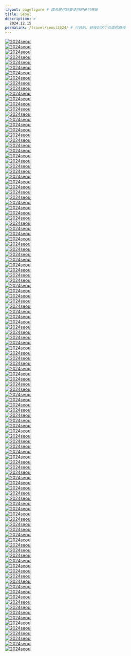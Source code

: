 ```yaml
---
layout: pagefigure # 或者是你想要使用的任何布局
title: Seoul
description: >
  2024.12.15
permalink: /travel/seoul2024/ # 可选的，链接到这个页面的路径
---
```


<div class="figure-grid">
<div class="figure-grid-sizer"></div>
<div class="figure-grid-item">
        <a href="https://hobbyfigure.rayleigh-lin.top/2024seoul/_RAY9410.webp" data-lightbox="roadtrip" class="image-link">
        <img class="lozad" 
             data-src="https://hobbyfigure.rayleigh-lin.top/2024seoulc/_RAY9410.webp"
             alt="2024seoul"/>
        </a>
</div>
<div class="figure-grid-item">
        <a href="https://hobbyfigure.rayleigh-lin.top/2024seoul/_RAY9412.webp" data-lightbox="roadtrip" class="image-link">
        <img class="lozad" 
             data-src="https://hobbyfigure.rayleigh-lin.top/2024seoulc/_RAY9412.webp"
             alt="2024seoul"/>
        </a>
</div>
<div class="figure-grid-item">
        <a href="https://hobbyfigure.rayleigh-lin.top/2024seoul/_RAY9415.webp" data-lightbox="roadtrip" class="image-link">
        <img class="lozad" 
             data-src="https://hobbyfigure.rayleigh-lin.top/2024seoulc/_RAY9415.webp"
             alt="2024seoul"/>
        </a>
</div>
<div class="figure-grid-item">
        <a href="https://hobbyfigure.rayleigh-lin.top/2024seoul/_RAY9418.webp" data-lightbox="roadtrip" class="image-link">
        <img class="lozad" 
             data-src="https://hobbyfigure.rayleigh-lin.top/2024seoulc/_RAY9418.webp"
             alt="2024seoul"/>
        </a>
</div>
<div class="figure-grid-item">
        <a href="https://hobbyfigure.rayleigh-lin.top/2024seoul/_RAY9419.webp" data-lightbox="roadtrip" class="image-link">
        <img class="lozad" 
             data-src="https://hobbyfigure.rayleigh-lin.top/2024seoulc/_RAY9419.webp"
             alt="2024seoul"/>
        </a>
</div>
<div class="figure-grid-item">
        <a href="https://hobbyfigure.rayleigh-lin.top/2024seoul/_RAY9422.webp" data-lightbox="roadtrip" class="image-link">
        <img class="lozad" 
             data-src="https://hobbyfigure.rayleigh-lin.top/2024seoulc/_RAY9422.webp"
             alt="2024seoul"/>
        </a>
</div>
<div class="figure-grid-item">
        <a href="https://hobbyfigure.rayleigh-lin.top/2024seoul/_RAY9424.webp" data-lightbox="roadtrip" class="image-link">
        <img class="lozad" 
             data-src="https://hobbyfigure.rayleigh-lin.top/2024seoulc/_RAY9424.webp"
             alt="2024seoul"/>
        </a>
</div>
<div class="figure-grid-item">
        <a href="https://hobbyfigure.rayleigh-lin.top/2024seoul/_RAY9427.webp" data-lightbox="roadtrip" class="image-link">
        <img class="lozad" 
             data-src="https://hobbyfigure.rayleigh-lin.top/2024seoulc/_RAY9427.webp"
             alt="2024seoul"/>
        </a>
</div>
<div class="figure-grid-item">
        <a href="https://hobbyfigure.rayleigh-lin.top/2024seoul/_RAY9429.webp" data-lightbox="roadtrip" class="image-link">
        <img class="lozad" 
             data-src="https://hobbyfigure.rayleigh-lin.top/2024seoulc/_RAY9429.webp"
             alt="2024seoul"/>
        </a>
</div>
<div class="figure-grid-item">
        <a href="https://hobbyfigure.rayleigh-lin.top/2024seoul/_RAY9434.webp" data-lightbox="roadtrip" class="image-link">
        <img class="lozad" 
             data-src="https://hobbyfigure.rayleigh-lin.top/2024seoulc/_RAY9434.webp"
             alt="2024seoul"/>
        </a>
</div>
<div class="figure-grid-item">
        <a href="https://hobbyfigure.rayleigh-lin.top/2024seoul/_RAY9435.webp" data-lightbox="roadtrip" class="image-link">
        <img class="lozad" 
             data-src="https://hobbyfigure.rayleigh-lin.top/2024seoulc/_RAY9435.webp"
             alt="2024seoul"/>
        </a>
</div>
<div class="figure-grid-item">
        <a href="https://hobbyfigure.rayleigh-lin.top/2024seoul/_RAY9437.webp" data-lightbox="roadtrip" class="image-link">
        <img class="lozad" 
             data-src="https://hobbyfigure.rayleigh-lin.top/2024seoulc/_RAY9437.webp"
             alt="2024seoul"/>
        </a>
</div>
<div class="figure-grid-item">
        <a href="https://hobbyfigure.rayleigh-lin.top/2024seoul/_RAY9438.webp" data-lightbox="roadtrip" class="image-link">
        <img class="lozad" 
             data-src="https://hobbyfigure.rayleigh-lin.top/2024seoulc/_RAY9438.webp"
             alt="2024seoul"/>
        </a>
</div>
<div class="figure-grid-item">
        <a href="https://hobbyfigure.rayleigh-lin.top/2024seoul/_RAY9443.webp" data-lightbox="roadtrip" class="image-link">
        <img class="lozad" 
             data-src="https://hobbyfigure.rayleigh-lin.top/2024seoulc/_RAY9443.webp"
             alt="2024seoul"/>
        </a>
</div>
<div class="figure-grid-item">
        <a href="https://hobbyfigure.rayleigh-lin.top/2024seoul/_RAY9454.webp" data-lightbox="roadtrip" class="image-link">
        <img class="lozad" 
             data-src="https://hobbyfigure.rayleigh-lin.top/2024seoulc/_RAY9454.webp"
             alt="2024seoul"/>
        </a>
</div>
<div class="figure-grid-item">
        <a href="https://hobbyfigure.rayleigh-lin.top/2024seoul/_RAY9456.webp" data-lightbox="roadtrip" class="image-link">
        <img class="lozad" 
             data-src="https://hobbyfigure.rayleigh-lin.top/2024seoulc/_RAY9456.webp"
             alt="2024seoul"/>
        </a>
</div>
<div class="figure-grid-item">
        <a href="https://hobbyfigure.rayleigh-lin.top/2024seoul/_RAY9458.webp" data-lightbox="roadtrip" class="image-link">
        <img class="lozad" 
             data-src="https://hobbyfigure.rayleigh-lin.top/2024seoulc/_RAY9458.webp"
             alt="2024seoul"/>
        </a>
</div>
<div class="figure-grid-item">
        <a href="https://hobbyfigure.rayleigh-lin.top/2024seoul/_RAY9462.webp" data-lightbox="roadtrip" class="image-link">
        <img class="lozad" 
             data-src="https://hobbyfigure.rayleigh-lin.top/2024seoulc/_RAY9462.webp"
             alt="2024seoul"/>
        </a>
</div>
<div class="figure-grid-item">
        <a href="https://hobbyfigure.rayleigh-lin.top/2024seoul/_RAY9465.webp" data-lightbox="roadtrip" class="image-link">
        <img class="lozad" 
             data-src="https://hobbyfigure.rayleigh-lin.top/2024seoulc/_RAY9465.webp"
             alt="2024seoul"/>
        </a>
</div>
<div class="figure-grid-item">
        <a href="https://hobbyfigure.rayleigh-lin.top/2024seoul/_RAY9467.webp" data-lightbox="roadtrip" class="image-link">
        <img class="lozad" 
             data-src="https://hobbyfigure.rayleigh-lin.top/2024seoulc/_RAY9467.webp"
             alt="2024seoul"/>
        </a>
</div>
<div class="figure-grid-item">
        <a href="https://hobbyfigure.rayleigh-lin.top/2024seoul/_RAY9468.webp" data-lightbox="roadtrip" class="image-link">
        <img class="lozad" 
             data-src="https://hobbyfigure.rayleigh-lin.top/2024seoulc/_RAY9468.webp"
             alt="2024seoul"/>
        </a>
</div>
<div class="figure-grid-item">
        <a href="https://hobbyfigure.rayleigh-lin.top/2024seoul/_RAY9471.webp" data-lightbox="roadtrip" class="image-link">
        <img class="lozad" 
             data-src="https://hobbyfigure.rayleigh-lin.top/2024seoulc/_RAY9471.webp"
             alt="2024seoul"/>
        </a>
</div>
<div class="figure-grid-item">
        <a href="https://hobbyfigure.rayleigh-lin.top/2024seoul/_RAY9474.webp" data-lightbox="roadtrip" class="image-link">
        <img class="lozad" 
             data-src="https://hobbyfigure.rayleigh-lin.top/2024seoulc/_RAY9474.webp"
             alt="2024seoul"/>
        </a>
</div>
<div class="figure-grid-item">
        <a href="https://hobbyfigure.rayleigh-lin.top/2024seoul/_RAY9475.webp" data-lightbox="roadtrip" class="image-link">
        <img class="lozad" 
             data-src="https://hobbyfigure.rayleigh-lin.top/2024seoulc/_RAY9475.webp"
             alt="2024seoul"/>
        </a>
</div>
<div class="figure-grid-item">
        <a href="https://hobbyfigure.rayleigh-lin.top/2024seoul/_RAY9476.webp" data-lightbox="roadtrip" class="image-link">
        <img class="lozad" 
             data-src="https://hobbyfigure.rayleigh-lin.top/2024seoulc/_RAY9476.webp"
             alt="2024seoul"/>
        </a>
</div>
<div class="figure-grid-item">
        <a href="https://hobbyfigure.rayleigh-lin.top/2024seoul/_RAY9477.webp" data-lightbox="roadtrip" class="image-link">
        <img class="lozad" 
             data-src="https://hobbyfigure.rayleigh-lin.top/2024seoulc/_RAY9477.webp"
             alt="2024seoul"/>
        </a>
</div>
<div class="figure-grid-item">
        <a href="https://hobbyfigure.rayleigh-lin.top/2024seoul/_RAY9482.webp" data-lightbox="roadtrip" class="image-link">
        <img class="lozad" 
             data-src="https://hobbyfigure.rayleigh-lin.top/2024seoulc/_RAY9482.webp"
             alt="2024seoul"/>
        </a>
</div>
<div class="figure-grid-item">
        <a href="https://hobbyfigure.rayleigh-lin.top/2024seoul/_RAY9484.webp" data-lightbox="roadtrip" class="image-link">
        <img class="lozad" 
             data-src="https://hobbyfigure.rayleigh-lin.top/2024seoulc/_RAY9484.webp"
             alt="2024seoul"/>
        </a>
</div>
<div class="figure-grid-item">
        <a href="https://hobbyfigure.rayleigh-lin.top/2024seoul/_RAY9485.webp" data-lightbox="roadtrip" class="image-link">
        <img class="lozad" 
             data-src="https://hobbyfigure.rayleigh-lin.top/2024seoulc/_RAY9485.webp"
             alt="2024seoul"/>
        </a>
</div>
<div class="figure-grid-item">
        <a href="https://hobbyfigure.rayleigh-lin.top/2024seoul/_RAY9487.webp" data-lightbox="roadtrip" class="image-link">
        <img class="lozad" 
             data-src="https://hobbyfigure.rayleigh-lin.top/2024seoulc/_RAY9487.webp"
             alt="2024seoul"/>
        </a>
</div>
<div class="figure-grid-item">
        <a href="https://hobbyfigure.rayleigh-lin.top/2024seoul/_RAY9491.webp" data-lightbox="roadtrip" class="image-link">
        <img class="lozad" 
             data-src="https://hobbyfigure.rayleigh-lin.top/2024seoulc/_RAY9491.webp"
             alt="2024seoul"/>
        </a>
</div>
<div class="figure-grid-item">
        <a href="https://hobbyfigure.rayleigh-lin.top/2024seoul/_RAY9496.webp" data-lightbox="roadtrip" class="image-link">
        <img class="lozad" 
             data-src="https://hobbyfigure.rayleigh-lin.top/2024seoulc/_RAY9496.webp"
             alt="2024seoul"/>
        </a>
</div>
<div class="figure-grid-item">
        <a href="https://hobbyfigure.rayleigh-lin.top/2024seoul/_RAY9497.webp" data-lightbox="roadtrip" class="image-link">
        <img class="lozad" 
             data-src="https://hobbyfigure.rayleigh-lin.top/2024seoulc/_RAY9497.webp"
             alt="2024seoul"/>
        </a>
</div>
<div class="figure-grid-item">
        <a href="https://hobbyfigure.rayleigh-lin.top/2024seoul/_RAY9500.webp" data-lightbox="roadtrip" class="image-link">
        <img class="lozad" 
             data-src="https://hobbyfigure.rayleigh-lin.top/2024seoulc/_RAY9500.webp"
             alt="2024seoul"/>
        </a>
</div>
<div class="figure-grid-item">
        <a href="https://hobbyfigure.rayleigh-lin.top/2024seoul/_RAY9506.webp" data-lightbox="roadtrip" class="image-link">
        <img class="lozad" 
             data-src="https://hobbyfigure.rayleigh-lin.top/2024seoulc/_RAY9506.webp"
             alt="2024seoul"/>
        </a>
</div>
<div class="figure-grid-item">
        <a href="https://hobbyfigure.rayleigh-lin.top/2024seoul/_RAY9508.webp" data-lightbox="roadtrip" class="image-link">
        <img class="lozad" 
             data-src="https://hobbyfigure.rayleigh-lin.top/2024seoulc/_RAY9508.webp"
             alt="2024seoul"/>
        </a>
</div>
<div class="figure-grid-item">
        <a href="https://hobbyfigure.rayleigh-lin.top/2024seoul/_RAY9511.webp" data-lightbox="roadtrip" class="image-link">
        <img class="lozad" 
             data-src="https://hobbyfigure.rayleigh-lin.top/2024seoulc/_RAY9511.webp"
             alt="2024seoul"/>
        </a>
</div>
<div class="figure-grid-item">
        <a href="https://hobbyfigure.rayleigh-lin.top/2024seoul/_RAY9515.webp" data-lightbox="roadtrip" class="image-link">
        <img class="lozad" 
             data-src="https://hobbyfigure.rayleigh-lin.top/2024seoulc/_RAY9515.webp"
             alt="2024seoul"/>
        </a>
</div>
<div class="figure-grid-item">
        <a href="https://hobbyfigure.rayleigh-lin.top/2024seoul/_RAY9517.webp" data-lightbox="roadtrip" class="image-link">
        <img class="lozad" 
             data-src="https://hobbyfigure.rayleigh-lin.top/2024seoulc/_RAY9517.webp"
             alt="2024seoul"/>
        </a>
</div>
<div class="figure-grid-item">
        <a href="https://hobbyfigure.rayleigh-lin.top/2024seoul/_RAY9522.webp" data-lightbox="roadtrip" class="image-link">
        <img class="lozad" 
             data-src="https://hobbyfigure.rayleigh-lin.top/2024seoulc/_RAY9522.webp"
             alt="2024seoul"/>
        </a>
</div>
<div class="figure-grid-item">
        <a href="https://hobbyfigure.rayleigh-lin.top/2024seoul/_RAY9523.webp" data-lightbox="roadtrip" class="image-link">
        <img class="lozad" 
             data-src="https://hobbyfigure.rayleigh-lin.top/2024seoulc/_RAY9523.webp"
             alt="2024seoul"/>
        </a>
</div>
<div class="figure-grid-item">
        <a href="https://hobbyfigure.rayleigh-lin.top/2024seoul/_RAY9524.webp" data-lightbox="roadtrip" class="image-link">
        <img class="lozad" 
             data-src="https://hobbyfigure.rayleigh-lin.top/2024seoulc/_RAY9524.webp"
             alt="2024seoul"/>
        </a>
</div>
<div class="figure-grid-item">
        <a href="https://hobbyfigure.rayleigh-lin.top/2024seoul/_RAY9526.webp" data-lightbox="roadtrip" class="image-link">
        <img class="lozad" 
             data-src="https://hobbyfigure.rayleigh-lin.top/2024seoulc/_RAY9526.webp"
             alt="2024seoul"/>
        </a>
</div>
<div class="figure-grid-item">
        <a href="https://hobbyfigure.rayleigh-lin.top/2024seoul/_RAY9528.webp" data-lightbox="roadtrip" class="image-link">
        <img class="lozad" 
             data-src="https://hobbyfigure.rayleigh-lin.top/2024seoulc/_RAY9528.webp"
             alt="2024seoul"/>
        </a>
</div>
<div class="figure-grid-item">
        <a href="https://hobbyfigure.rayleigh-lin.top/2024seoul/_RAY9531.webp" data-lightbox="roadtrip" class="image-link">
        <img class="lozad" 
             data-src="https://hobbyfigure.rayleigh-lin.top/2024seoulc/_RAY9531.webp"
             alt="2024seoul"/>
        </a>
</div>
<div class="figure-grid-item">
        <a href="https://hobbyfigure.rayleigh-lin.top/2024seoul/_RAY9533.webp" data-lightbox="roadtrip" class="image-link">
        <img class="lozad" 
             data-src="https://hobbyfigure.rayleigh-lin.top/2024seoulc/_RAY9533.webp"
             alt="2024seoul"/>
        </a>
</div>
<div class="figure-grid-item">
        <a href="https://hobbyfigure.rayleigh-lin.top/2024seoul/_RAY9537.webp" data-lightbox="roadtrip" class="image-link">
        <img class="lozad" 
             data-src="https://hobbyfigure.rayleigh-lin.top/2024seoulc/_RAY9537.webp"
             alt="2024seoul"/>
        </a>
</div>
<div class="figure-grid-item">
        <a href="https://hobbyfigure.rayleigh-lin.top/2024seoul/_RAY9542.webp" data-lightbox="roadtrip" class="image-link">
        <img class="lozad" 
             data-src="https://hobbyfigure.rayleigh-lin.top/2024seoulc/_RAY9542.webp"
             alt="2024seoul"/>
        </a>
</div>
<div class="figure-grid-item">
        <a href="https://hobbyfigure.rayleigh-lin.top/2024seoul/_RAY9543.webp" data-lightbox="roadtrip" class="image-link">
        <img class="lozad" 
             data-src="https://hobbyfigure.rayleigh-lin.top/2024seoulc/_RAY9543.webp"
             alt="2024seoul"/>
        </a>
</div>
<div class="figure-grid-item">
        <a href="https://hobbyfigure.rayleigh-lin.top/2024seoul/_RAY9545.webp" data-lightbox="roadtrip" class="image-link">
        <img class="lozad" 
             data-src="https://hobbyfigure.rayleigh-lin.top/2024seoulc/_RAY9545.webp"
             alt="2024seoul"/>
        </a>
</div>
<div class="figure-grid-item">
        <a href="https://hobbyfigure.rayleigh-lin.top/2024seoul/_RAY9547.webp" data-lightbox="roadtrip" class="image-link">
        <img class="lozad" 
             data-src="https://hobbyfigure.rayleigh-lin.top/2024seoulc/_RAY9547.webp"
             alt="2024seoul"/>
        </a>
</div>
<div class="figure-grid-item">
        <a href="https://hobbyfigure.rayleigh-lin.top/2024seoul/_RAY9549.webp" data-lightbox="roadtrip" class="image-link">
        <img class="lozad" 
             data-src="https://hobbyfigure.rayleigh-lin.top/2024seoulc/_RAY9549.webp"
             alt="2024seoul"/>
        </a>
</div>
<div class="figure-grid-item">
        <a href="https://hobbyfigure.rayleigh-lin.top/2024seoul/_RAY9550.webp" data-lightbox="roadtrip" class="image-link">
        <img class="lozad" 
             data-src="https://hobbyfigure.rayleigh-lin.top/2024seoulc/_RAY9550.webp"
             alt="2024seoul"/>
        </a>
</div>
<div class="figure-grid-item">
        <a href="https://hobbyfigure.rayleigh-lin.top/2024seoul/_RAY9554.webp" data-lightbox="roadtrip" class="image-link">
        <img class="lozad" 
             data-src="https://hobbyfigure.rayleigh-lin.top/2024seoulc/_RAY9554.webp"
             alt="2024seoul"/>
        </a>
</div>
<div class="figure-grid-item">
        <a href="https://hobbyfigure.rayleigh-lin.top/2024seoul/_RAY9555.webp" data-lightbox="roadtrip" class="image-link">
        <img class="lozad" 
             data-src="https://hobbyfigure.rayleigh-lin.top/2024seoulc/_RAY9555.webp"
             alt="2024seoul"/>
        </a>
</div>
<div class="figure-grid-item">
        <a href="https://hobbyfigure.rayleigh-lin.top/2024seoul/_RAY9559.webp" data-lightbox="roadtrip" class="image-link">
        <img class="lozad" 
             data-src="https://hobbyfigure.rayleigh-lin.top/2024seoulc/_RAY9559.webp"
             alt="2024seoul"/>
        </a>
</div>
<div class="figure-grid-item">
        <a href="https://hobbyfigure.rayleigh-lin.top/2024seoul/_RAY9561.webp" data-lightbox="roadtrip" class="image-link">
        <img class="lozad" 
             data-src="https://hobbyfigure.rayleigh-lin.top/2024seoulc/_RAY9561.webp"
             alt="2024seoul"/>
        </a>
</div>
<div class="figure-grid-item">
        <a href="https://hobbyfigure.rayleigh-lin.top/2024seoul/_RAY9562.webp" data-lightbox="roadtrip" class="image-link">
        <img class="lozad" 
             data-src="https://hobbyfigure.rayleigh-lin.top/2024seoulc/_RAY9562.webp"
             alt="2024seoul"/>
        </a>
</div>
<div class="figure-grid-item">
        <a href="https://hobbyfigure.rayleigh-lin.top/2024seoul/_RAY9566.webp" data-lightbox="roadtrip" class="image-link">
        <img class="lozad" 
             data-src="https://hobbyfigure.rayleigh-lin.top/2024seoulc/_RAY9566.webp"
             alt="2024seoul"/>
        </a>
</div>
<div class="figure-grid-item">
        <a href="https://hobbyfigure.rayleigh-lin.top/2024seoul/_RAY9569.webp" data-lightbox="roadtrip" class="image-link">
        <img class="lozad" 
             data-src="https://hobbyfigure.rayleigh-lin.top/2024seoulc/_RAY9569.webp"
             alt="2024seoul"/>
        </a>
</div>
<div class="figure-grid-item">
        <a href="https://hobbyfigure.rayleigh-lin.top/2024seoul/_RAY9572.webp" data-lightbox="roadtrip" class="image-link">
        <img class="lozad" 
             data-src="https://hobbyfigure.rayleigh-lin.top/2024seoulc/_RAY9572.webp"
             alt="2024seoul"/>
        </a>
</div>
<div class="figure-grid-item">
        <a href="https://hobbyfigure.rayleigh-lin.top/2024seoul/_RAY9575.webp" data-lightbox="roadtrip" class="image-link">
        <img class="lozad" 
             data-src="https://hobbyfigure.rayleigh-lin.top/2024seoulc/_RAY9575.webp"
             alt="2024seoul"/>
        </a>
</div>
<div class="figure-grid-item">
        <a href="https://hobbyfigure.rayleigh-lin.top/2024seoul/_RAY9578.webp" data-lightbox="roadtrip" class="image-link">
        <img class="lozad" 
             data-src="https://hobbyfigure.rayleigh-lin.top/2024seoulc/_RAY9578.webp"
             alt="2024seoul"/>
        </a>
</div>
<div class="figure-grid-item">
        <a href="https://hobbyfigure.rayleigh-lin.top/2024seoul/_RAY9580.webp" data-lightbox="roadtrip" class="image-link">
        <img class="lozad" 
             data-src="https://hobbyfigure.rayleigh-lin.top/2024seoulc/_RAY9580.webp"
             alt="2024seoul"/>
        </a>
</div>
<div class="figure-grid-item">
        <a href="https://hobbyfigure.rayleigh-lin.top/2024seoul/_RAY9582.webp" data-lightbox="roadtrip" class="image-link">
        <img class="lozad" 
             data-src="https://hobbyfigure.rayleigh-lin.top/2024seoulc/_RAY9582.webp"
             alt="2024seoul"/>
        </a>
</div>
<div class="figure-grid-item">
        <a href="https://hobbyfigure.rayleigh-lin.top/2024seoul/_RAY9585.webp" data-lightbox="roadtrip" class="image-link">
        <img class="lozad" 
             data-src="https://hobbyfigure.rayleigh-lin.top/2024seoulc/_RAY9585.webp"
             alt="2024seoul"/>
        </a>
</div>
<div class="figure-grid-item">
        <a href="https://hobbyfigure.rayleigh-lin.top/2024seoul/_RAY9588.webp" data-lightbox="roadtrip" class="image-link">
        <img class="lozad" 
             data-src="https://hobbyfigure.rayleigh-lin.top/2024seoulc/_RAY9588.webp"
             alt="2024seoul"/>
        </a>
</div>
<div class="figure-grid-item">
        <a href="https://hobbyfigure.rayleigh-lin.top/2024seoul/_RAY9589.webp" data-lightbox="roadtrip" class="image-link">
        <img class="lozad" 
             data-src="https://hobbyfigure.rayleigh-lin.top/2024seoulc/_RAY9589.webp"
             alt="2024seoul"/>
        </a>
</div>
<div class="figure-grid-item">
        <a href="https://hobbyfigure.rayleigh-lin.top/2024seoul/_RAY9595.webp" data-lightbox="roadtrip" class="image-link">
        <img class="lozad" 
             data-src="https://hobbyfigure.rayleigh-lin.top/2024seoulc/_RAY9595.webp"
             alt="2024seoul"/>
        </a>
</div>
<div class="figure-grid-item">
        <a href="https://hobbyfigure.rayleigh-lin.top/2024seoul/_RAY9602.webp" data-lightbox="roadtrip" class="image-link">
        <img class="lozad" 
             data-src="https://hobbyfigure.rayleigh-lin.top/2024seoulc/_RAY9602.webp"
             alt="2024seoul"/>
        </a>
</div>
<div class="figure-grid-item">
        <a href="https://hobbyfigure.rayleigh-lin.top/2024seoul/_RAY9607.webp" data-lightbox="roadtrip" class="image-link">
        <img class="lozad" 
             data-src="https://hobbyfigure.rayleigh-lin.top/2024seoulc/_RAY9607.webp"
             alt="2024seoul"/>
        </a>
</div>
<div class="figure-grid-item">
        <a href="https://hobbyfigure.rayleigh-lin.top/2024seoul/_RAY9610.webp" data-lightbox="roadtrip" class="image-link">
        <img class="lozad" 
             data-src="https://hobbyfigure.rayleigh-lin.top/2024seoulc/_RAY9610.webp"
             alt="2024seoul"/>
        </a>
</div>
<div class="figure-grid-item">
        <a href="https://hobbyfigure.rayleigh-lin.top/2024seoul/_RAY9613.webp" data-lightbox="roadtrip" class="image-link">
        <img class="lozad" 
             data-src="https://hobbyfigure.rayleigh-lin.top/2024seoulc/_RAY9613.webp"
             alt="2024seoul"/>
        </a>
</div>
<div class="figure-grid-item">
        <a href="https://hobbyfigure.rayleigh-lin.top/2024seoul/_RAY9615.webp" data-lightbox="roadtrip" class="image-link">
        <img class="lozad" 
             data-src="https://hobbyfigure.rayleigh-lin.top/2024seoulc/_RAY9615.webp"
             alt="2024seoul"/>
        </a>
</div>
<div class="figure-grid-item">
        <a href="https://hobbyfigure.rayleigh-lin.top/2024seoul/_RAY9616.webp" data-lightbox="roadtrip" class="image-link">
        <img class="lozad" 
             data-src="https://hobbyfigure.rayleigh-lin.top/2024seoulc/_RAY9616.webp"
             alt="2024seoul"/>
        </a>
</div>
<div class="figure-grid-item">
        <a href="https://hobbyfigure.rayleigh-lin.top/2024seoul/_RAY9617.webp" data-lightbox="roadtrip" class="image-link">
        <img class="lozad" 
             data-src="https://hobbyfigure.rayleigh-lin.top/2024seoulc/_RAY9617.webp"
             alt="2024seoul"/>
        </a>
</div>
<div class="figure-grid-item">
        <a href="https://hobbyfigure.rayleigh-lin.top/2024seoul/_RAY9619.webp" data-lightbox="roadtrip" class="image-link">
        <img class="lozad" 
             data-src="https://hobbyfigure.rayleigh-lin.top/2024seoulc/_RAY9619.webp"
             alt="2024seoul"/>
        </a>
</div>
<div class="figure-grid-item">
        <a href="https://hobbyfigure.rayleigh-lin.top/2024seoul/_RAY9621.webp" data-lightbox="roadtrip" class="image-link">
        <img class="lozad" 
             data-src="https://hobbyfigure.rayleigh-lin.top/2024seoulc/_RAY9621.webp"
             alt="2024seoul"/>
        </a>
</div>
<div class="figure-grid-item">
        <a href="https://hobbyfigure.rayleigh-lin.top/2024seoul/_RAY9622.webp" data-lightbox="roadtrip" class="image-link">
        <img class="lozad" 
             data-src="https://hobbyfigure.rayleigh-lin.top/2024seoulc/_RAY9622.webp"
             alt="2024seoul"/>
        </a>
</div>
<div class="figure-grid-item">
        <a href="https://hobbyfigure.rayleigh-lin.top/2024seoul/_RAY9624.webp" data-lightbox="roadtrip" class="image-link">
        <img class="lozad" 
             data-src="https://hobbyfigure.rayleigh-lin.top/2024seoulc/_RAY9624.webp"
             alt="2024seoul"/>
        </a>
</div>
<div class="figure-grid-item">
        <a href="https://hobbyfigure.rayleigh-lin.top/2024seoul/_RAY9631.webp" data-lightbox="roadtrip" class="image-link">
        <img class="lozad" 
             data-src="https://hobbyfigure.rayleigh-lin.top/2024seoulc/_RAY9631.webp"
             alt="2024seoul"/>
        </a>
</div>
<div class="figure-grid-item">
        <a href="https://hobbyfigure.rayleigh-lin.top/2024seoul/_RAY9633.webp" data-lightbox="roadtrip" class="image-link">
        <img class="lozad" 
             data-src="https://hobbyfigure.rayleigh-lin.top/2024seoulc/_RAY9633.webp"
             alt="2024seoul"/>
        </a>
</div>
<div class="figure-grid-item">
        <a href="https://hobbyfigure.rayleigh-lin.top/2024seoul/_RAY9636.webp" data-lightbox="roadtrip" class="image-link">
        <img class="lozad" 
             data-src="https://hobbyfigure.rayleigh-lin.top/2024seoulc/_RAY9636.webp"
             alt="2024seoul"/>
        </a>
</div>
<div class="figure-grid-item">
        <a href="https://hobbyfigure.rayleigh-lin.top/2024seoul/_RAY9649.webp" data-lightbox="roadtrip" class="image-link">
        <img class="lozad" 
             data-src="https://hobbyfigure.rayleigh-lin.top/2024seoulc/_RAY9649.webp"
             alt="2024seoul"/>
        </a>
</div>
<div class="figure-grid-item">
        <a href="https://hobbyfigure.rayleigh-lin.top/2024seoul/_RAY9652.webp" data-lightbox="roadtrip" class="image-link">
        <img class="lozad" 
             data-src="https://hobbyfigure.rayleigh-lin.top/2024seoulc/_RAY9652.webp"
             alt="2024seoul"/>
        </a>
</div>
<div class="figure-grid-item">
        <a href="https://hobbyfigure.rayleigh-lin.top/2024seoul/_RAY9662.webp" data-lightbox="roadtrip" class="image-link">
        <img class="lozad" 
             data-src="https://hobbyfigure.rayleigh-lin.top/2024seoulc/_RAY9662.webp"
             alt="2024seoul"/>
        </a>
</div>
<div class="figure-grid-item">
        <a href="https://hobbyfigure.rayleigh-lin.top/2024seoul/_RAY9664.webp" data-lightbox="roadtrip" class="image-link">
        <img class="lozad" 
             data-src="https://hobbyfigure.rayleigh-lin.top/2024seoulc/_RAY9664.webp"
             alt="2024seoul"/>
        </a>
</div>
<div class="figure-grid-item">
        <a href="https://hobbyfigure.rayleigh-lin.top/2024seoul/_RAY9668.webp" data-lightbox="roadtrip" class="image-link">
        <img class="lozad" 
             data-src="https://hobbyfigure.rayleigh-lin.top/2024seoulc/_RAY9668.webp"
             alt="2024seoul"/>
        </a>
</div>
<div class="figure-grid-item">
        <a href="https://hobbyfigure.rayleigh-lin.top/2024seoul/_RAY9670.webp" data-lightbox="roadtrip" class="image-link">
        <img class="lozad" 
             data-src="https://hobbyfigure.rayleigh-lin.top/2024seoulc/_RAY9670.webp"
             alt="2024seoul"/>
        </a>
</div>
<div class="figure-grid-item">
        <a href="https://hobbyfigure.rayleigh-lin.top/2024seoul/_RAY9673.webp" data-lightbox="roadtrip" class="image-link">
        <img class="lozad" 
             data-src="https://hobbyfigure.rayleigh-lin.top/2024seoulc/_RAY9673.webp"
             alt="2024seoul"/>
        </a>
</div>
<div class="figure-grid-item">
        <a href="https://hobbyfigure.rayleigh-lin.top/2024seoul/_RAY9675.webp" data-lightbox="roadtrip" class="image-link">
        <img class="lozad" 
             data-src="https://hobbyfigure.rayleigh-lin.top/2024seoulc/_RAY9675.webp"
             alt="2024seoul"/>
        </a>
</div>
<div class="figure-grid-item">
        <a href="https://hobbyfigure.rayleigh-lin.top/2024seoul/_RAY9684.webp" data-lightbox="roadtrip" class="image-link">
        <img class="lozad" 
             data-src="https://hobbyfigure.rayleigh-lin.top/2024seoulc/_RAY9684.webp"
             alt="2024seoul"/>
        </a>
</div>
<div class="figure-grid-item">
        <a href="https://hobbyfigure.rayleigh-lin.top/2024seoul/_RAY9685.webp" data-lightbox="roadtrip" class="image-link">
        <img class="lozad" 
             data-src="https://hobbyfigure.rayleigh-lin.top/2024seoulc/_RAY9685.webp"
             alt="2024seoul"/>
        </a>
</div>
<div class="figure-grid-item">
        <a href="https://hobbyfigure.rayleigh-lin.top/2024seoul/_RAY9687.webp" data-lightbox="roadtrip" class="image-link">
        <img class="lozad" 
             data-src="https://hobbyfigure.rayleigh-lin.top/2024seoulc/_RAY9687.webp"
             alt="2024seoul"/>
        </a>
</div>
<div class="figure-grid-item">
        <a href="https://hobbyfigure.rayleigh-lin.top/2024seoul/_RAY9688.webp" data-lightbox="roadtrip" class="image-link">
        <img class="lozad" 
             data-src="https://hobbyfigure.rayleigh-lin.top/2024seoulc/_RAY9688.webp"
             alt="2024seoul"/>
        </a>
</div>
<div class="figure-grid-item">
        <a href="https://hobbyfigure.rayleigh-lin.top/2024seoul/_RAY9690.webp" data-lightbox="roadtrip" class="image-link">
        <img class="lozad" 
             data-src="https://hobbyfigure.rayleigh-lin.top/2024seoulc/_RAY9690.webp"
             alt="2024seoul"/>
        </a>
</div>
<div class="figure-grid-item">
        <a href="https://hobbyfigure.rayleigh-lin.top/2024seoul/_RAY9693.webp" data-lightbox="roadtrip" class="image-link">
        <img class="lozad" 
             data-src="https://hobbyfigure.rayleigh-lin.top/2024seoulc/_RAY9693.webp"
             alt="2024seoul"/>
        </a>
</div>
<div class="figure-grid-item">
        <a href="https://hobbyfigure.rayleigh-lin.top/2024seoul/_RAY9695.webp" data-lightbox="roadtrip" class="image-link">
        <img class="lozad" 
             data-src="https://hobbyfigure.rayleigh-lin.top/2024seoulc/_RAY9695.webp"
             alt="2024seoul"/>
        </a>
</div>
<div class="figure-grid-item">
        <a href="https://hobbyfigure.rayleigh-lin.top/2024seoul/_RAY9699-Pano.webp" data-lightbox="roadtrip" class="image-link">
        <img class="lozad" 
             data-src="https://hobbyfigure.rayleigh-lin.top/2024seoulc/_RAY9699-Pano.webp"
             alt="2024seoul"/>
        </a>
</div>
<div class="figure-grid-item">
        <a href="https://hobbyfigure.rayleigh-lin.top/2024seoul/_RAY9705.webp" data-lightbox="roadtrip" class="image-link">
        <img class="lozad" 
             data-src="https://hobbyfigure.rayleigh-lin.top/2024seoulc/_RAY9705.webp"
             alt="2024seoul"/>
        </a>
</div>
<div class="figure-grid-item">
        <a href="https://hobbyfigure.rayleigh-lin.top/2024seoul/_RAY9709.webp" data-lightbox="roadtrip" class="image-link">
        <img class="lozad" 
             data-src="https://hobbyfigure.rayleigh-lin.top/2024seoulc/_RAY9709.webp"
             alt="2024seoul"/>
        </a>
</div>
<div class="figure-grid-item">
        <a href="https://hobbyfigure.rayleigh-lin.top/2024seoul/_RAY9717.webp" data-lightbox="roadtrip" class="image-link">
        <img class="lozad" 
             data-src="https://hobbyfigure.rayleigh-lin.top/2024seoulc/_RAY9717.webp"
             alt="2024seoul"/>
        </a>
</div>
<div class="figure-grid-item">
        <a href="https://hobbyfigure.rayleigh-lin.top/2024seoul/_RAY9720.webp" data-lightbox="roadtrip" class="image-link">
        <img class="lozad" 
             data-src="https://hobbyfigure.rayleigh-lin.top/2024seoulc/_RAY9720.webp"
             alt="2024seoul"/>
        </a>
</div>
<div class="figure-grid-item">
        <a href="https://hobbyfigure.rayleigh-lin.top/2024seoul/_RAY9726.webp" data-lightbox="roadtrip" class="image-link">
        <img class="lozad" 
             data-src="https://hobbyfigure.rayleigh-lin.top/2024seoulc/_RAY9726.webp"
             alt="2024seoul"/>
        </a>
</div>
<div class="figure-grid-item">
        <a href="https://hobbyfigure.rayleigh-lin.top/2024seoul/_RAY9727.webp" data-lightbox="roadtrip" class="image-link">
        <img class="lozad" 
             data-src="https://hobbyfigure.rayleigh-lin.top/2024seoulc/_RAY9727.webp"
             alt="2024seoul"/>
        </a>
</div>
<div class="figure-grid-item">
        <a href="https://hobbyfigure.rayleigh-lin.top/2024seoul/_RAY9728.webp" data-lightbox="roadtrip" class="image-link">
        <img class="lozad" 
             data-src="https://hobbyfigure.rayleigh-lin.top/2024seoulc/_RAY9728.webp"
             alt="2024seoul"/>
        </a>
</div>
<div class="figure-grid-item">
        <a href="https://hobbyfigure.rayleigh-lin.top/2024seoul/_RAY9731.webp" data-lightbox="roadtrip" class="image-link">
        <img class="lozad" 
             data-src="https://hobbyfigure.rayleigh-lin.top/2024seoulc/_RAY9731.webp"
             alt="2024seoul"/>
        </a>
</div>
<div class="figure-grid-item">
        <a href="https://hobbyfigure.rayleigh-lin.top/2024seoul/_RAY9732.webp" data-lightbox="roadtrip" class="image-link">
        <img class="lozad" 
             data-src="https://hobbyfigure.rayleigh-lin.top/2024seoulc/_RAY9732.webp"
             alt="2024seoul"/>
        </a>
</div>
<div class="figure-grid-item">
        <a href="https://hobbyfigure.rayleigh-lin.top/2024seoul/_RAY9735-Pano.webp" data-lightbox="roadtrip" class="image-link">
        <img class="lozad" 
             data-src="https://hobbyfigure.rayleigh-lin.top/2024seoulc/_RAY9735-Pano.webp"
             alt="2024seoul"/>
        </a>
</div>
<div class="figure-grid-item">
        <a href="https://hobbyfigure.rayleigh-lin.top/2024seoul/_RAY9746.webp" data-lightbox="roadtrip" class="image-link">
        <img class="lozad" 
             data-src="https://hobbyfigure.rayleigh-lin.top/2024seoulc/_RAY9746.webp"
             alt="2024seoul"/>
        </a>
</div>
<div class="figure-grid-item">
        <a href="https://hobbyfigure.rayleigh-lin.top/2024seoul/_RAY9756.webp" data-lightbox="roadtrip" class="image-link">
        <img class="lozad" 
             data-src="https://hobbyfigure.rayleigh-lin.top/2024seoulc/_RAY9756.webp"
             alt="2024seoul"/>
        </a>
</div>
<div class="figure-grid-item">
        <a href="https://hobbyfigure.rayleigh-lin.top/2024seoul/_RAY9764.webp" data-lightbox="roadtrip" class="image-link">
        <img class="lozad" 
             data-src="https://hobbyfigure.rayleigh-lin.top/2024seoulc/_RAY9764.webp"
             alt="2024seoul"/>
        </a>
</div>
<div class="figure-grid-item">
        <a href="https://hobbyfigure.rayleigh-lin.top/2024seoul/_RAY9767.webp" data-lightbox="roadtrip" class="image-link">
        <img class="lozad" 
             data-src="https://hobbyfigure.rayleigh-lin.top/2024seoulc/_RAY9767.webp"
             alt="2024seoul"/>
        </a>
</div>
<div class="figure-grid-item">
        <a href="https://hobbyfigure.rayleigh-lin.top/2024seoul/_RAY9771.webp" data-lightbox="roadtrip" class="image-link">
        <img class="lozad" 
             data-src="https://hobbyfigure.rayleigh-lin.top/2024seoulc/_RAY9771.webp"
             alt="2024seoul"/>
        </a>
</div>
<div class="figure-grid-item">
        <a href="https://hobbyfigure.rayleigh-lin.top/2024seoul/_RAY9774.webp" data-lightbox="roadtrip" class="image-link">
        <img class="lozad" 
             data-src="https://hobbyfigure.rayleigh-lin.top/2024seoulc/_RAY9774.webp"
             alt="2024seoul"/>
        </a>
</div>
<div class="figure-grid-item">
        <a href="https://hobbyfigure.rayleigh-lin.top/2024seoul/_RAY9777.webp" data-lightbox="roadtrip" class="image-link">
        <img class="lozad" 
             data-src="https://hobbyfigure.rayleigh-lin.top/2024seoulc/_RAY9777.webp"
             alt="2024seoul"/>
        </a>
</div>
<div class="figure-grid-item">
        <a href="https://hobbyfigure.rayleigh-lin.top/2024seoul/_RAY9782.webp" data-lightbox="roadtrip" class="image-link">
        <img class="lozad" 
             data-src="https://hobbyfigure.rayleigh-lin.top/2024seoulc/_RAY9782.webp"
             alt="2024seoul"/>
        </a>
</div>
<div class="figure-grid-item">
        <a href="https://hobbyfigure.rayleigh-lin.top/2024seoul/_RAY9802.webp" data-lightbox="roadtrip" class="image-link">
        <img class="lozad" 
             data-src="https://hobbyfigure.rayleigh-lin.top/2024seoulc/_RAY9802.webp"
             alt="2024seoul"/>
        </a>
</div>
</div>